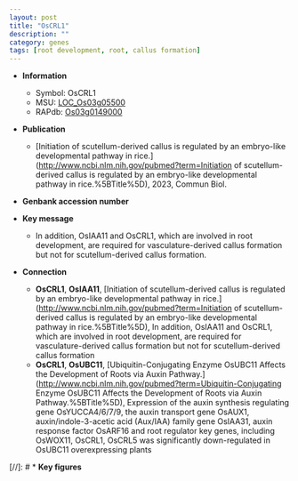 ```yaml
---
layout: post
title: "OsCRL1"
description: ""
category: genes
tags: [root development, root, callus formation]
---
```


* **Information**  
    + Symbol: OsCRL1  
    + MSU: [LOC_Os03g05500](http://rice.uga.edu/cgi-bin/ORF_infopage.cgi?orf=LOC_Os03g05500)  
    + RAPdb: [Os03g0149000](http://rapdb.dna.affrc.go.jp/viewer/gbrowse_details/irgsp1?name=Os03g0149000)  

* **Publication**  
    + [Initiation of scutellum-derived callus is regulated by an embryo-like developmental pathway in rice.](http://www.ncbi.nlm.nih.gov/pubmed?term=Initiation of scutellum-derived callus is regulated by an embryo-like developmental pathway in rice.%5BTitle%5D), 2023, Commun Biol.

* **Genbank accession number**  

* **Key message**  
    + In addition, OsIAA11 and OsCRL1, which are involved in root development, are required for vasculature-derived callus formation but not for scutellum-derived callus formation.

* **Connection**  
    + __OsCRL1__, __OsIAA11__, [Initiation of scutellum-derived callus is regulated by an embryo-like developmental pathway in rice.](http://www.ncbi.nlm.nih.gov/pubmed?term=Initiation of scutellum-derived callus is regulated by an embryo-like developmental pathway in rice.%5BTitle%5D),  In addition, OsIAA11 and OsCRL1, which are involved in root development, are required for vasculature-derived callus formation but not for scutellum-derived callus formation
    + __OsCRL1__, __OsUBC11__, [Ubiquitin-Conjugating Enzyme OsUBC11 Affects the Development of Roots via Auxin Pathway.](http://www.ncbi.nlm.nih.gov/pubmed?term=Ubiquitin-Conjugating Enzyme OsUBC11 Affects the Development of Roots via Auxin Pathway.%5BTitle%5D),  Expression of the auxin synthesis regulating gene OsYUCCA4/6/7/9, the auxin transport gene OsAUX1, auxin/indole-3-acetic acid (Aux/IAA) family gene OsIAA31, auxin response factor OsARF16 and root regulator key genes, including OsWOX11, OsCRL1, OsCRL5 was significantly down-regulated in OsUBC11 overexpressing plants

[//]: # * **Key figures**  


